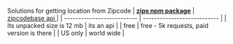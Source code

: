 Solutions for getting location from Zipcode
| [**zips npm package**](https://github.com/crhallberg/zips#readme)           | [zipcodebase api                           ](https://app.zipcodebase.com/documentation)|
| -------------------------- | --------------------------- |
| Its unpacked size is 12 mb | its an api                                |
| free                       | free - 5k requests, paid version is there |
|   US only                         |         world wide                                  |
